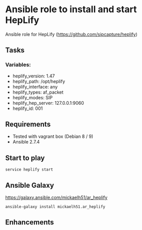 # Ansible role to install and start HepLify

Ansible role for HepLify (https://github.com/sipcapture/heplify)

## Tasks
### Variables:
- heplify_version: 1.47
- heplify_path: /opt/heplify
- heplify_interface: any
- heplify_types: af_packet
- heplify_modes: SIP
- heplify_hep_server: 127.0.0.1:9060
- heplify_id: 001


## Requirements
- Tested with vagrant box (Debian 8 / 9)
- Ansible 2.7.4

## Start to play
```
service heplify start
```

## Ansible Galaxy
https://galaxy.ansible.com/mickaelh51/ar_heplify
```
ansible-galaxy install mickaelh51.ar_heplify
```

## Enhancements
